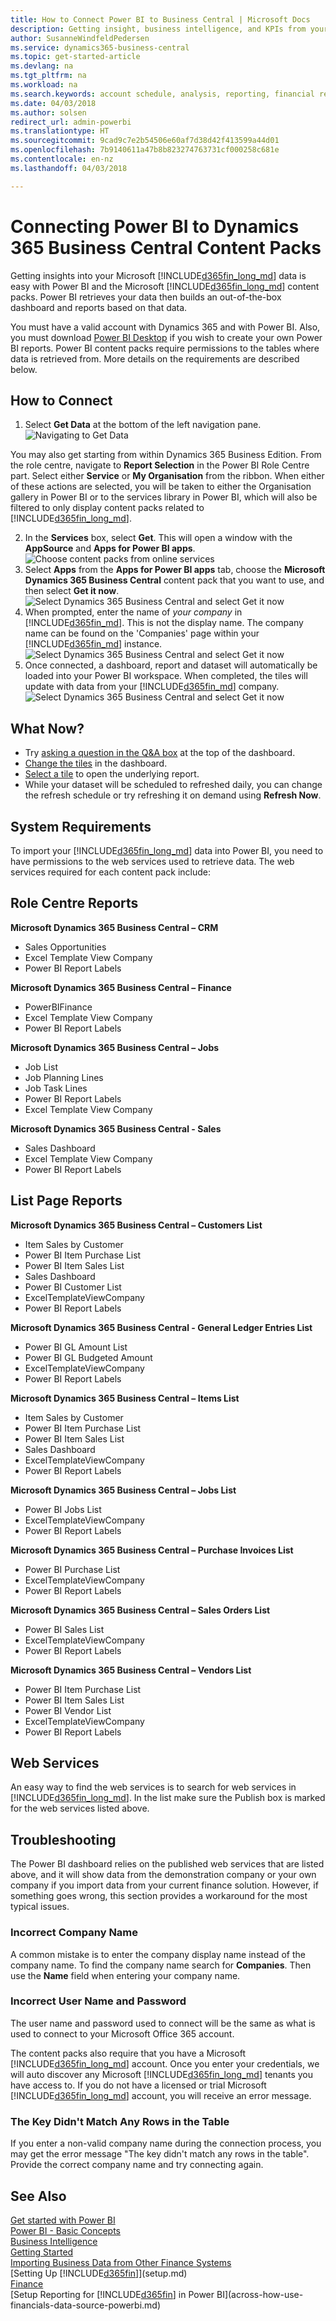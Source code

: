 ```yaml
---
title: How to Connect Power BI to Business Central | Microsoft Docs
description: Getting insight, business intelligence, and KPIs from your Business Central data is easy with Power BI and the Business Central content packs.
author: SusanneWindfeldPedersen
ms.service: dynamics365-business-central
ms.topic: get-started-article
ms.devlang: na
ms.tgt_pltfrm: na
ms.workload: na
ms.search.keywords: account schedule, analysis, reporting, financial report, business intelligence, KPI
ms.date: 04/03/2018
ms.author: solsen
redirect_url: admin-powerbi
ms.translationtype: HT
ms.sourcegitcommit: 9cad9c7e2b54506e60af7d38d42f413599a44d01
ms.openlocfilehash: 7b9140611a47b8b823274763731cf000258c681e
ms.contentlocale: en-nz
ms.lasthandoff: 04/03/2018

---
```

# <a name="connecting-power-bi-to-dynamics-365-business-central-content-packs"></a>Connecting Power BI to Dynamics 365 Business Central Content Packs
Getting insights into your Microsoft [!INCLUDE[d365fin_long_md](includes/d365fin_long_md.md)] data is easy with Power BI and the Microsoft [!INCLUDE[d365fin_long_md](includes/d365fin_long_md.md)] content packs. Power BI retrieves your data then builds an out-of-the-box dashboard and reports based on that data.

You must have a valid account with Dynamics 365 and with Power BI. Also, you must download [Power BI Desktop](https://powerbi.microsoft.com/en-us/desktop/) if you wish to create your own Power BI reports. Power BI content packs require permissions to the tables where data is retrieved from. More details on the requirements are described below.  

## <a name="how-to-connect"></a>How to Connect
1. Select **Get Data** at the bottom of the left navigation pane.  
![Navigating to Get Data](./media/across-how-to-connect-powerbi-d365-content-packs/powerbi-get-data.png)

You may also get starting from within Dynamics 365 Business Edition. From the role centre, navigate to **Report Selection** in the Power BI Role Centre part. Select either **Service** or **My Organisation** from the ribbon. When either of these actions are selected, you will be taken to either the Organisation gallery in Power BI or to the services library in Power BI, which will also be filtered to only display content packs related to [!INCLUDE[d365fin_long_md](includes/d365fin_long_md.md)].

2. In the **Services** box, select **Get**. This will open a window with the **AppSource** and **Apps for Power BI apps**.  
![Choose content packs from online services](./media/across-how-to-connect-powerbi-d365-content-packs/powerbi-online-services-get.png)
3. Select **Apps** from the **Apps for Power BI apps** tab, choose the **Microsoft Dynamics 365 Business Central** content pack that you want to use, and then select **Get it now**.  
![Select Dynamics 365 Business Central and select Get it now](./media/across-how-to-connect-powerbi-d365-content-packs/powerbi-dynamics365-for-financials-get-it-now.png)
4. When prompted, enter the name of *your company* in [!INCLUDE[d365fin_md](includes/d365fin_long_md.md)]. This is not the display name. The company name can be found on the 'Companies' page within your [!INCLUDE[d365fin_md](includes/d365fin_long_md.md)] instance. 
![Select Dynamics 365 Business Central and select Get it now](./media/across-how-to-connect-powerbi-d365-content-packs/powerbi-connect-to-d365-finance-and-operations-crm.png)
5. Once connected, a dashboard, report and dataset will automatically be loaded into your Power BI workspace. When completed, the tiles will update with data from your [!INCLUDE[d365fin_md](includes/d365fin_long_md.md)] company.
![Select Dynamics 365 Business Central  and select Get it now](./media/across-how-to-connect-powerbi-d365-content-packs/powerbi-workspace-dashboard-report-dataset.png)

## <a name="what-now"></a>What Now?

- Try [asking a question in the Q&A box](https://docs.microsoft.com/en-us/power-bi/service-q-and-a) at the top of the dashboard.
- [Change the tiles](https://docs.microsoft.com/en-us/power-bi/service-dashboard-edit-tile) in the dashboard.  
- [Select a tile](https://docs.microsoft.com/en-us/power-bi/service-dashboard-tiles) to open the underlying report.  
- While your dataset will be scheduled to refreshed daily, you can change the refresh schedule or try refreshing it on demand using **Refresh Now**.

## <a name="system-requirements"></a>System Requirements
To import your [!INCLUDE[d365fin_long_md](includes/d365fin_long_md.md)] data into Power BI, you need to have permissions to the web services used to retrieve data. The web services required for each content pack include:

## <a name="role-center-reports"></a>Role Centre Reports

**Microsoft Dynamics 365 Business Central – CRM**
- Sales Opportunities
- Excel Template View Company
- Power BI Report Labels

**Microsoft Dynamics 365 Business Central – Finance**
- PowerBIFinance
- Excel Template View Company
- Power BI Report Labels

**Microsoft Dynamics 365 Business Central – Jobs**
- Job List
- Job Planning Lines
- Job Task Lines
- Power BI Report Labels
- Excel Template View Company

**Microsoft Dynamics 365 Business Central - Sales**
- Sales Dashboard
- Excel Template View Company
- Power BI Report Labels

## <a name="list-page-reports"></a>List Page Reports 

**Microsoft Dynamics 365 Business Central – Customers List**
- Item Sales by Customer
- Power BI Item Purchase List
- Power BI Item Sales List
- Sales Dashboard
- Power BI Customer List
- ExcelTemplateViewCompany
- Power BI Report Labels 

**Microsoft Dynamics 365 Business Central - General Ledger Entries List**
- Power BI GL Amount List
- Power BI GL Budgeted Amount
- ExcelTemplateViewCompany
- Power BI Report Labels

**Microsoft Dynamics 365 Business Central – Items List**
- Item Sales by Customer
- Power BI Item Purchase List
- Power BI Item Sales List
- Sales Dashboard
- ExcelTemplateViewCompany
- Power BI Report Labels

**Microsoft Dynamics 365 Business Central – Jobs List**
- Power BI Jobs List
- ExcelTemplateViewCompany
- Power BI Report Labels

**Microsoft Dynamics 365 Business Central – Purchase Invoices List**
- Power BI Purchase List
- ExcelTemplateViewCompany
- Power BI Report Labels

**Microsoft Dynamics 365 Business Central – Sales Orders List**
- Power BI Sales List
- ExcelTemplateViewCompany
- Power BI Report Labels


**Microsoft Dynamics 365 Business Central – Vendors List**
- Power BI Item Purchase List
- Power BI Item Sales List
- Power BI Vendor List
- ExcelTemplateViewCompany
- Power BI Report Labels

## <a name="web-services"></a>Web Services
An easy way to find the web services is to search for web services in [!INCLUDE[d365fin_long_md](includes/d365fin_long_md.md)]. In the list make sure the Publish box is marked for the web services listed above.

## <a name="troubleshooting"></a>Troubleshooting
The Power BI dashboard relies on the published web services that are listed above, and it will show data from the demonstration company or your own company if you import data from your current finance solution. However, if something goes wrong, this section provides a workaround for the most typical issues.

### <a name="incorrect-company-name"></a>Incorrect Company Name  
A common mistake is to enter the company display name instead of the company name. To find the company name search for **Companies**. Then use the **Name** field when entering your company name.

### <a name="incorrect-user-name-and-password"></a>Incorrect User Name and Password  
The user name and password used to connect will be the same as what is used to connect to your Microsoft Office 365 account.  

The content packs also require that you have a Microsoft [!INCLUDE[d365fin_long_md](includes/d365fin_long_md.md)] account. Once you enter your credentials, we will auto discover any Microsoft [!INCLUDE[d365fin_long_md](includes/d365fin_long_md.md)] tenants you have access to. If you do not have a licensed or trial Microsoft [!INCLUDE[d365fin_long_md](includes/d365fin_long_md.md)] account, you will receive an error message.

### <a name="the-key-didnt-match-any-rows-in-the-table"></a>The Key Didn't Match Any Rows in the Table
If you enter a non-valid company name during the connection process, you may get the error message "The key didn't match any rows in the table". Provide the correct company name and try connecting again.

## <a name="see-also"></a>See Also
[Get started with Power BI](https://docs.microsoft.com/en-us/power-bi/service-get-started)  
[Power BI - Basic Concepts](https://docs.microsoft.com/en-us/power-bi/service-basic-concepts)  
[Business Intelligence](bi.md)  
[Getting Started](product-get-started.md)  
[Importing Business Data from Other Finance Systems](upload-data.md)  
[Setting Up [!INCLUDE[d365fin](includes/d365fin_md.md)]](setup.md)  
[Finance](finance.md)  
[Setup Reporting for [!INCLUDE[d365fin](includes/d365fin_md.md)] in Power BI](across-how-use-financials-data-source-powerbi.md)  

